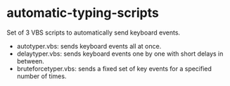 # automatic-typing-scripts
Set of 3 VBS scripts to automatically send keyboard events.
- autotyper.vbs: sends keyboard events all at once.
- delaytyper.vbs: sends keyboard events one by one with short delays in between.
- bruteforcetyper.vbs: sends a fixed set of key events for a specified number of times.
